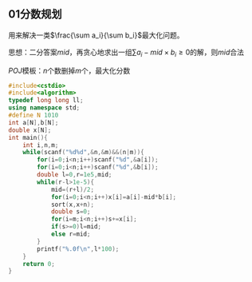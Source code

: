 ## 01分数规划

用来解决一类$\frac{\sum a_i}{\sum b_i}$最大化问题。

思想：二分答案$mid$，再贪心地求出一组$\sum a_i-mid\times b_i\geq 0$的解，则$mid$合法

$POJ$模板：$n$个数删掉$m$个，最大化分数

```cpp
#include<cstdio>
#include<algorithm>
typedef long long ll;
using namespace std;
#define N 1010
int a[N],b[N];
double x[N];
int main(){
	int i,n,m;
	while(scanf("%d%d",&n,&m)&&(n|m)){
		for(i=0;i<n;i++)scanf("%d",&a[i]);
		for(i=0;i<n;i++)scanf("%d",&b[i]);
		double l=0,r=1e5,mid;
		while(r-l>1e-5){
			mid=(r+l)/2;
			for(i=0;i<n;i++)x[i]=a[i]-mid*b[i];
			sort(x,x+n);
			double s=0;
			for(i=m;i<n;i++)s+=x[i];
			if(s>=0)l=mid;
			else r=mid;
		}
		printf("%.0f\n",l*100);
	}
	return 0;
}
```

